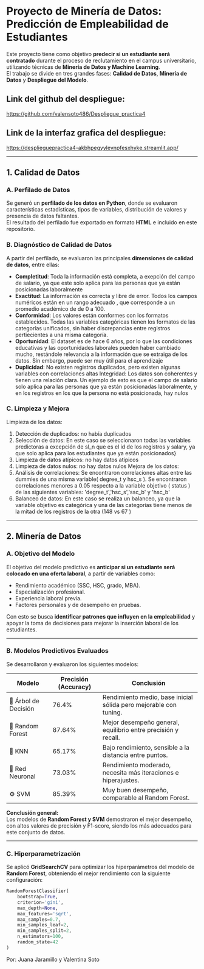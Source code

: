 # Proyecto de Minería de Datos: Predicción de Empleabilidad de Estudiantes

Este proyecto tiene como objetivo **predecir si un estudiante será contratado** durante el proceso de reclutamiento en el campus universitario, utilizando técnicas de **Minería de Datos y Machine Learning**.  
El trabajo se divide en tres grandes fases: **Calidad de Datos**, **Minería de Datos** y **Despliegue del Modelo**.

## Link del github del despliegue: 
https://github.com/valensoto486/Despliegue_practica4

## Link de la interfaz grafica del despliegue:
https://desplieguepractica4-akbhpegyylevnpfesxhyke.streamlit.app/

---

## 1. Calidad de Datos

### A. Perfilado de Datos
Se generó un **perfilado de los datos en Python**, donde se evaluaron características estadísticas, tipos de variables, distribución de valores y presencia de datos faltantes.  
El resultado del perfilado fue exportado en formato **HTML** e incluido en este repositorio.

### B. Diagnóstico de Calidad de Datos
A partir del perfilado, se evaluaron las principales **dimensiones de calidad de datos**, entre ellas:

- **Completitud**:  Toda la información está completa, a exepción del campo de salario, ya que este solo aplica para las personas que ya están posicionadas laboralmente
- **Exactitud**: La información es correcta y libre de error. Todos los campos numéricos están en un rango adecuado , que corresponde a un promedio académico de de 0 a 100.
- **Conformidad**: Los valores están conformes con los formatos establecidos. Todas las variables categóricas tienen los formatos de las categorías unificados, sin haber discrepancias entre registros pertiecientes a una misma categoría.
- **Oportunidad**: El dataset es de hace 6 años, por lo que las condiciones educativas y las oportunidades laborales pueden haber cambiado mucho, restándole relevancia a la información que se extraiga de los datos. Sin embargo, puede ser muy útil para el aprendizaje
- **Duplicidad**: No existen registros duplicados, pero existen algunas variables con correlaciones altas
Integridad: Los datos son coherentes y tienen una relación clara. Un ejemplo de esto es que el campo de salario solo aplica para las personas que ya están posicionadas laboralmente, y en los registros en los que la persona no está posicionada, hay nulos

### C. Limpieza y Mejora
Limpieza de los datos:
1.	Detección de duplicados: no había duplicados
2.	Selección de datos: En este caso se seleccionaron todas las variables predictoras a excepción de sl_n que es el id de los registros y salary, ya que solo aplica para los estudiantes que ya están posicionados}
3.	Limpieza de datos atípicos: no hay datos atípicos
4.	Limpieza de datos nulos: no hay datos nulos
Mejora de los datos:
1.	Análisis de correlaciones: Se encontraron correlaciones altas entre las dummies de una misma variable( degree_t y hsc_s ). Se encontraron correlaciones menores a 0.05 respecto a la variable objetivo ( status ) de las siguientes variables: 'degree_t','hsc_s','ssc_b' y 'hsc_b'
2.	Balanceo de datos: En este caso se realiza un balanceo, ya que la variable objetivo es categórica y una de las categorías tiene menos de la mitad de los registros de la otra (148 vs 67 )

---

## 2. Minería de Datos

### A. Objetivo del Modelo
El objetivo del modelo predictivo es **anticipar si un estudiante será colocado en una oferta laboral**, a partir de variables como:
- Rendimiento académico (SSC, HSC, grado, MBA).
- Especialización profesional.
- Experiencia laboral previa.
- Factores personales y de desempeño en pruebas.

Con esto se busca **identificar patrones que influyen en la empleabilidad** y apoyar la toma de decisiones para mejorar la inserción laboral de los estudiantes.

---

### B. Modelos Predictivos Evaluados

Se desarrollaron y evaluaron los siguientes modelos:

| Modelo | Precisión (Accuracy) | Conclusión |
|---------|----------------------|-------------|
| 🌳 Árbol de Decisión | 76.4% | Rendimiento medio, base inicial sólida pero mejorable con tuning. |
| 🌲 Random Forest | 87.64% | Mejor desempeño general, equilibrio entre precisión y recall. |
| 🤝 KNN | 65.17% | Bajo rendimiento, sensible a la distancia entre puntos. |
| 🧠 Red Neuronal | 73.03% | Rendimiento moderado, necesita más iteraciones e hiperajustes. |
| ⚙️ SVM | 85.39% | Muy buen desempeño, comparable al Random Forest. |

**Conclusión general:**  
Los modelos de **Random Forest y SVM** demostraron el mejor desempeño, con altos valores de precisión y F1-score, siendo los más adecuados para este conjunto de datos.

---

### C. Hiperparametrización

Se aplicó **GridSearchCV** para optimizar los hiperparámetros del modelo de **Random Forest**, obteniendo el mejor rendimiento con la siguiente configuración:

```python
RandomForestClassifier(
    bootstrap=True,
    criterion='gini',
    max_depth=None,
    max_features='sqrt',
    max_samples=0.7,
    min_samples_leaf=2,
    min_samples_split=2,
    n_estimators=100,
    random_state=42
)
```

Por:
Juana Jaramillo y Valentina Soto
